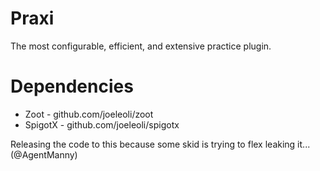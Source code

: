 # Praxi
The most configurable, efficient, and extensive practice plugin.

# Dependencies
- Zoot - github.com/joeleoli/zoot
- SpigotX - github.com/joeleoli/spigotx

Releasing the code to this because some skid is trying to flex leaking it... (@AgentManny)
